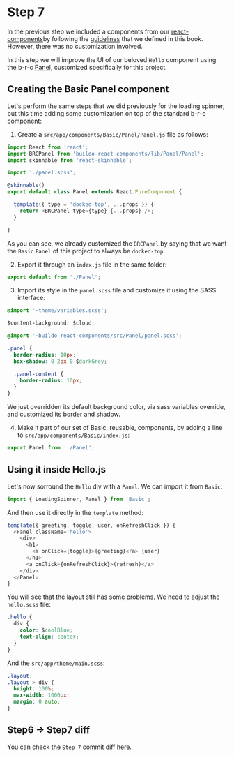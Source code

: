 # Step 7

In the previous step we included a components from our [react-components](https://github.com/buildo/react-components/)by following the [guidelines](../guidelines/5.buildo-react-components.md) that we defined in this book. However, there was no customization involved.

In this step we will improve the UI of our beloved `Hello` component using the b-r-c [Panel](https://github.com/buildo/react-components/tree/master/src/Panel), customized specifically for this project.

## Creating the Basic Panel component

Let's perform the same steps that we did previously for the loading spinner, but this time adding some customization on top of the standard b-r-c component:

1. Create a `src/app/components/Basic/Panel/Panel.js` file as follows:
```js
import React from 'react';
import BRCPanel from 'buildo-react-components/lib/Panel/Panel';
import skinnable from 'react-skinnable';

import './panel.scss';

@skinnable()
export default class Panel extends React.PureComponent {

  template({ type = 'docked-top', ...props }) {
    return <BRCPanel type={type} {...props} />;
  }

}
```
As you can see, we already customized the `BRCPanel` by saying that we want the `Basic` `Panel` of this project to always be `docked-top`.

2. Export it through an `index.js` file in the same folder:
```js
export default from './Panel';
```

3. Import its style in the `panel.scss` file and customize it using the SASS interface:
```css
@import '~theme/variables.scss';

$content-background: $cloud;

@import '~buildo-react-components/src/Panel/panel.scss';

.panel {
  border-radius: 10px;
  box-shadow: 0 2px 0 $darkGrey;

  .panel-content {
    border-radius: 10px;
  }
}
```
We just overridden its default background color, via sass variables override, and customized its border and shadow.

4. Make it part of our set of Basic, reusable, components, by adding a line to `src/app/components/Basic/index.js`:
```js
export Panel from './Panel';
```

## Using it inside Hello.js

Let's now sorround the `Hello` div with a `Panel`.
We can import it from `Basic`:
```js
import { LoadingSpinner, Panel } from 'Basic';
```

And then use it directly in the `template` method:
```js
template({ greeting, toggle, user, onRefreshClick }) {
  <Panel className='hello'>
    <div>
      <h1>
        <a onClick={toggle}>{greeting}</a> {user}
      </h1>
      <a onClick={onRefreshClick}>(refresh)</a>
    </div>
  </Panel>
}
```

You will see that the layout still has some problems.
We need to adjust the `hello.scss` file:
```css
.hello {
  div {
    color: $coolBlue;
    text-align: center;
  }
}
```

And the `src/app/theme/main.scss`:
```css
.layout,
.layout > div {
  height: 100%;
  max-width: 1000px;
  margin: 0 auto;
}
```

## Step6 -> Step7 diff

You can check the `Step 7` commit diff [here](https://github.com/buildo/webseed/commits/tutorial).
